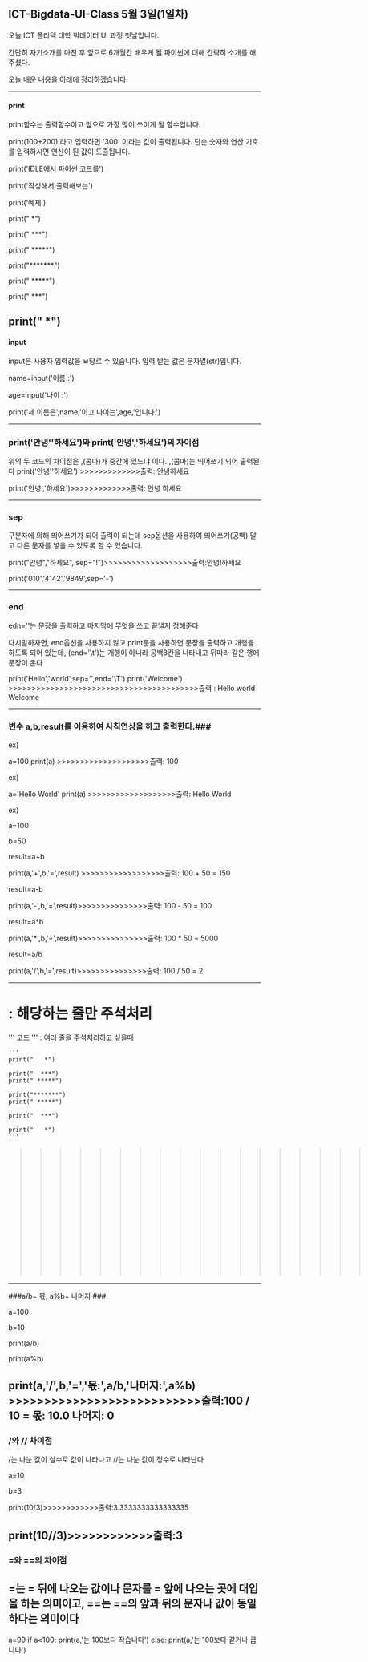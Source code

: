 ## ICT-Bigdata-UI-Class 5월 3일(1일차) ###

오늘 ICT 폴리텍 대학 빅데이터 UI 과정 첫날입니다. 

간단히 자기소개를 마친 후 앞으로 6개월간 배우게 될 파이썬에 대해 간략히 소개를 해주셨다.

오늘 배운 내용을 아래에 정리하겠습니다.


---------------------------------------------------------------------------------------------------------------

#### print ####

print함수는 출력함수이고 앞으로 가장 많이 쓰이게 될 함수입니다.

print(100+200) 라고 입력하면 '300' 이라는 값이 출력됩니다. 단순 숫자와 연산 기호를 입력하시면 연산이 된 값이 도출됩니다.

print('IDLE에서 파이썬 코드를')

print('작성해서 출력해보는')

print('예제')


print("   *")

print("  ***")

print(" *****")

print("*******")

print(" *****")

print("  ***")

print("   *")
----------------------------------------------------------------------------------------------------------------------

#### input ####

input은 사용자 입력값을 ㅂ당르 수 있습니다. 입력 받는 값은 문자열(str)입니다.

name=input('이름 :')

age=input('나이 :')

print('제 이름은',name,'이고 나이는',age,'입니다.')

----------------------------------------------------------------------------------------------------------------------

### print('안녕''하세요')와  print('안녕','하세요')의 차이점 ###

위의 두 코드의 차이점은 ,(콤마)가 중간에 있느냐 이다. ,(콤마)는 띄어쓰기 되어 출력된다
print('안녕''하세요') >>>>>>>>>>>>>출력: 안녕하세요

print('안녕','하세요')>>>>>>>>>>>>>출력: 안녕 하세요

--------------------------------------------------------------------------------------------------------------
### sep ###

구분자에 의해 띄어쓰기가 되어 출력이 되는데 sep옵션을 사용하여 띄어쓰기(공백) 말고 다른 문자를 넣을 수 있도록 할 수 있습니다.

print("안녕","하세요", sep="!")>>>>>>>>>>>>>>>>>>>출력:안녕!하세요

print('010','4142','9849',sep='-')

--------------------------------------------------------------------------------------------------------------------
### end ###

edn=''는 문장을 출력하고 마지막에 무엇을 쓰고 끝낼지 정해준다

다시말하자면, end옵션을 사용하지 않고 print문을 사용하면 문장을 출력하고 개행을 하도록 되어 있는데, (end='\t')는 개행이 아니라 공백8칸을 나타내고 뒤따라 같은 행에 문장이 온다

print('Hello','world',sep='',end='\T')
print('Welcome') >>>>>>>>>>>>>>>>>>>>>>>>>>>>>>>>>>>>>>>>>출력 : Hello world        Welcome

-------------------------------------------------------------------------------------------------------------------------

### 변수 a,b,result를 이용하여 사칙연상을 하고 출력한다.###

ex)

a=100
print(a) >>>>>>>>>>>>>>>>>>>>출력: 100

ex)

a='Hello World'
print(a) >>>>>>>>>>>>>>>>>>>출력: Hello World

ex)

a=100

b=50

result=a+b

print(a,'+',b,'=',result) >>>>>>>>>>>>>>>>>>출력: 100 + 50 = 150

result=a-b

print(a,'-',b,'=',result)>>>>>>>>>>>>>>>출력: 100 - 50 = 100

result=a*b

print(a,'*',b,'=',result)>>>>>>>>>>>>>>>출력: 100 * 50 = 5000

result=a/b

print(a,'/',b,'=',result)>>>>>>>>>>>>>>>출력: 100 / 50 = 2

-----------------------------------------------------------------------------------------------

# : 해당하는 줄만 주석처리

''' 코드 ''' : 여러 줄을 주석처리하고 싶을때 


      
```
'''
print("   *")

print("  ***")
print(" *****")

print("*******")
print(" *****")

print("  ***")

print("   *")
'''
```

>>>>>>>>>>>>>>>>>>>>>>>>>>>>>>출력: 아무것도 나타나지 않음

----------------------------------------------------------------------------
###a/b= 몫, a%b= 나머지 ###

a=100

b=10

print(a/b)

print(a%b)

print(a,'/',b,'=','몫:',a/b,'나머지:',a%b) >>>>>>>>>>>>>>>>>>>>>>>>>>>출력:100 / 10 = 몫: 10.0 나머지: 0
--------------------------------------------------------------------------------------------------------------------

### /와 // 차이점

/는 나눈 값이 실수로 값이 나타나고 //는 나눈 값이 정수로 나타난다

a=10

b=3

print(10/3)>>>>>>>>>>>>출력:3.3333333333333335

print(10//3)>>>>>>>>>>>>출력:3
---------------------------------------------------------------------------------------------------------------------
 ### =와 ==의 차이점
 
 =는 = 뒤에 나오는 값이나 문자를 = 앞에 나오는 곳에 대입을 하는 의미이고, ==는 ==의 앞과 뒤의 문자나 값이 동일하다는 의미이다
 ---------------------------------------------------------------------------------------------------------------

a=99
if a<100:
    print(a,'는 100보다 작습니다')
else:
    print(a,'는 100보다 같거나 큽니다')
